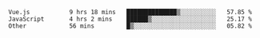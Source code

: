 <!--START_SECTION:waka-->

```text
Vue.js           9 hrs 18 mins   ██████████████▒░░░░░░░░░░   57.85 %
JavaScript       4 hrs 2 mins    ██████▒░░░░░░░░░░░░░░░░░░   25.17 %
Other            56 mins         █▒░░░░░░░░░░░░░░░░░░░░░░░   05.82 %
```

<!--END_SECTION:waka-->
